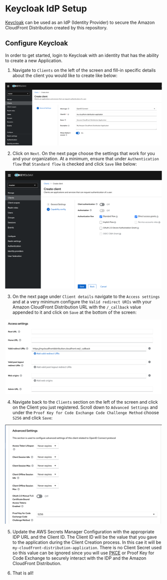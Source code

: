 # Keycloak IdP Setup

[Keycloak](https://www.keycloak.org/) can be used as an IdP (Identity Provider) to secure the Amazon CloudFront Distribution created by this repository.

## Configure Keycloak

In order to get started, login to Keycloak with an identity that has the ability to create a new Application.

1. Navigate to `Clients` on the left of the screen and fill-in specific details about the client you would like to create like below:

![Keycloak Client](images/keycloak/keycloak-client-create.png)

2. Click on `Next`. On the next page choose the settings that work for you and your organization. At a minimum, ensure that under `Authentication flow` that `Standard flow` is checked and click `Save` like below:

![Keycloak Client 2](images/keycloak/keycloak-client-create-2.png)

3. On the next page under `Client details` navigate to the `Access settings` and at a very minimum configure the `Valid redirect URIs` with your Amazon CloudFront Distribution URL with the `/_callback` value appended to it and click on `Save` at the bottom of the screen:

![Keycloak Access Settings](images/keycloak/keycloak-access-settings.png)

4. Navigate back to the `Clients` section on the left of the screen and click on the Client you just registered. Scroll down to `Advanced Settings` and under the `Proof Key for Code Exchange Code Challenge Method` choose `S256` and click `Save`:

![Keycloak PKCE Settings](images/keycloak/keycloak-pkce.png)

5. Update the AWS Secrets Manager Configuration with the appropriate IDP URL and the Client ID. The Client ID will be the value that you gave to the application during the Client Creation process. In this cae it will be `my-cloudfront-distribution-application`. There is no Client Secret used so this value can be ignored since you will use [PKCE](https://oauth.net/2/pkce/) or Proof Key for Code Exchange to securely interact with the IDP and the Amazon CloudFront Distribution.

6. That is all!